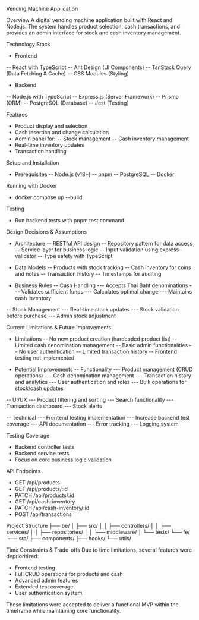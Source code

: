 Vending Machine Application

Overview
A digital vending machine application built with React and Node.js. The system handles product selection, cash transactions, and provides an admin interface for stock and cash inventory management.

Technology Stack
- Frontend

-- React with TypeScript
-- Ant Design (UI Components)
-- TanStack Query (Data Fetching & Cache)
-- CSS Modules (Styling)

- Backend

-- Node.js with TypeScript
-- Express.js (Server Framework)
-- Prisma (ORM)
-- PostgreSQL (Database)
-- Jest (Testing)

Features

- Product display and selection
- Cash insertion and change calculation
- Admin panel for:
-- Stock management
-- Cash inventory management
- Real-time inventory updates
- Transaction handling

Setup and Installation
- Prerequisites
-- Node.js (v18+)
-- pnpm
-- PostgreSQL
-- Docker

Running with Docker
- docker compose up --build

Testing
- Run backend tests with pnpm test command

Design Decisions & Assumptions
- Architecture
-- RESTful API design
-- Repository pattern for data access
-- Service layer for business logic
-- Input validation using express-validator
-- Type safety with TypeScript

- Data Models
-- Products with stock tracking
-- Cash inventory for coins and notes
-- Transaction history
-- Timestamps for auditing

- Business Rules
-- Cash Handling
--- Accepts Thai Baht denominations
--- Validates sufficient funds
--- Calculates optimal change
--- Maintains cash inventory

-- Stock Management
--- Real-time stock updates
--- Stock validation before purchase
--- Admin stock adjustment

Current Limitations & Future Improvements

- Limitations
-- No new product creation (hardcoded product list)
-- Limited cash denomination management
-- Basic admin functionalities
-- No user authentication
-- Limited transaction history
-- Frontend testing not implemented

- Potential Improvements
-- Functionality
--- Product management (CRUD operations)
--- Cash denomination management
--- Transaction history and analytics
--- User authentication and roles
--- Bulk operations for stock/cash updates

-- UI/UX
--- Product filtering and sorting
--- Search functionality
--- Transaction dashboard
--- Stock alerts

-- Technical
--- Frontend testing implementation
--- Increase backend test coverage
--- API documentation
--- Error tracking
--- Logging system

Testing Coverage

- Backend controller tests
- Backend service tests
- Focus on core business logic validation

API Endpoints
- GET    /api/products
- GET    /api/products/:id
- PATCH  /api/products/:id
- GET    /api/cash-inventory
- PATCH  /api/cash-inventory/:id
- POST   /api/transactions

Project Structure
├── be/
│   ├── src/
│   │   ├── controllers/
│   │   ├── services/
│   │   ├── repositories/
│   │   └── middleware/
│   └── tests/
└── fe/
    └── src/
        ├── components/
        ├── hooks/
        └── utils/

Time Constraints & Trade-offs
Due to time limitations, several features were deprioritized:
- Frontend testing
- Full CRUD operations for products and cash
- Advanced admin features
- Extended test coverage
- User authentication system

These limitations were accepted to deliver a functional MVP within the timeframe while maintaining core functionality.
